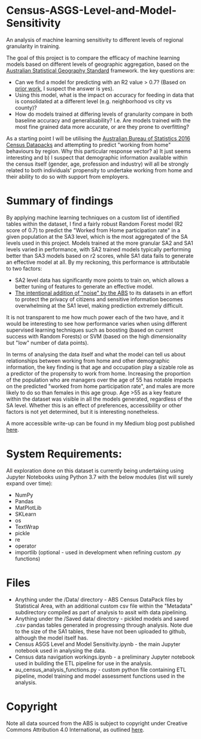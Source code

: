 # Census-ASGS-Level-and-Model-Sensitivity
An analysis of machine learning sensitivity to different levels of regional granularity in training.

The goal of this project is to compare the efficacy of machine learning models based on different levels of geographic aggregation, based on the [Australian Statistical Geography Standard](https://www.abs.gov.au/websitedbs/D3310114.nsf/home/Australian+Statistical+Geography+Standard+(ASGS)) framework. the key questions are:   

- Can we find a model for predicting with an R2 value > 0.7? (Based on [prior work](https://github.com/blkemp/ABS-Region-Data/tree/BKSubmission), I suspect the answer is yes).
- Using this model, what is the impact on accuracy for feeding in data that is consolidated at a different level (e.g. neighborhood vs city vs county)?
- How do models trained at differing levels of granularity compare in both baseline accuracy and generalisability? I.e. Are models trained with the most fine grained data more accurate, or are they prone to overfitting?

As a starting point I will be utilising the [Australian Bureau of Statistics 2016 Census Datapacks](https://datapacks.censusdata.abs.gov.au/datapacks/) and attempting to predict "working from home" behaviours by region. Why this particular response vector? a) It just seems interesting and b) I suspect that demographic information available within the census itself (gender, age, profession and industry) will all be strongly related to both individuals' propensity to undertake working from home and their ability to do so with support from employers.

# Summary of findings
By applying machine learning techniques on a custom list of identified tables within the dataset, I find a fairly robust Random Forest model (R2 score of 0.7) to predict the "Worked from Home participation rate" in a given population at the SA3 level, which is the most aggregated of the SA levels used in this project. Models trained at the more granular SA2 and SA1 levels varied in performance, with SA2 trained models typically performing better than SA3 models based on r2 scores, while SA1 data fails to generate an effective model at all. By my reckoning, this performance is attributable to two factors:   
- SA2 level data has significantly more points to train on, which allows a better tuning of features to generate an effective model.
- [The intentional addition of "noise" by the ABS](https://www.abs.gov.au/ausstats/abs@.nsf/Latestproducts/1160.0Main%20Features6Aug%202017?opendocument&tabname=Summary&prodno=1160.0&issue=Aug%202017&num=&view=) to its datasets in an effort to protect the privacy of citizens and sensitive information becomes overwhelming at the SA1 level, making prediction extremely difficult.

It is not transparent to me how much power each of the two have, and it would be interesting to see how performance varies when using different supervised learning techniques such as boosting (based on current success with Random Forests) or SVM (based on the high dimensionality but "low" number of data points).

In terms of analysing the data itself and what the model can tell us about relationships between working from home and other demographic information, the key finding is that age and occupation play a sizable role as a predictor of the propensity to work from home. Increasing the proportion of the population who are managers over the age of 55 has notable impacts on the predicted "worked from home participation rate", and males are more likely to do so than females in this age group. Age >55 as a key feature within the dataset was visible in all the models generated, regardless of the SA level. Whether this is an effect of preferences, accessibility or other factors is not yet determined, but it is interesting nonetheless.

A more accessible write-up can be found in my Medium blog post published [here](https://medium.com/@brian.l.kemp/is-more-always-better-lessons-in-machine-learning-from-aggregated-census-data-83abf9644725).

# System Requirements:
All exploration done on this dataset is currently being undertaking using Jupyter Notebooks using Python 3.7 with the below modules (list will surely expand over time):
* NumPy
* Pandas
* MatPlotLib
* SKLearn
* os
* TextWrap
* pickle
* re
* operator
* importlib (optional - used in development when refining custom .py functions)

# Files
* Anything under the /Data/ directory - ABS Census DataPack files by Statistical Area, with an additional custom csv file within the "Metadata" subdirectory compiled as part of analysis to assit with data pipelining.
* Anything under the /Saved data/ directory - pickled models and saved .csv pandas tables generated in progressing through analysis. Note due to the size of the SA1 tables, these have not been uploaded to github, although the model itself has.
* Census ASGS Level and Model Sensitivity.ipynb - the main Jupyter notebook used in analysing the data. 
* Census data navigation workings.ipynb - a preliminary Jupyter notebook used in building the ETL pipeline for use in the analysis.
* au_census_analysis_functions.py - custom python file containing ETL pipeline, model training and model assessment functions used in the analysis.

# Copyright
Note all data sourced from the ABS is subject to copyright under Creative Commons Attribution 4.0 International, as outlined [here](https://www.abs.gov.au/copyright).